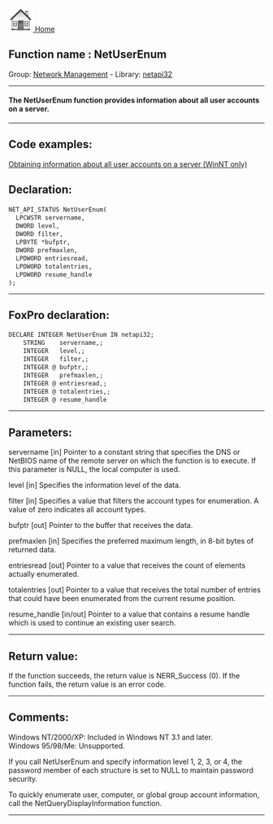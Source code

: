 [<img src="../../images/home.png"> Home ](https://github.com/VFPX/Win32API)  

## Function name : NetUserEnum
Group: [Network Management](../../functions_group.md#Network_Management)  -  Library: [netapi32](../../../libraries.md#netapi32)  
***  


#### The NetUserEnum function provides information about all user accounts on a server. 
***  


## Code examples:
[Obtaining information about all user accounts on a server (WinNT only)](../../samples/sample_249.md)  

## Declaration:
```foxpro  
NET_API_STATUS NetUserEnum(
  LPCWSTR servername,
  DWORD level,
  DWORD filter,
  LPBYTE *bufptr,
  DWORD prefmaxlen,
  LPDWORD entriesread,
  LPDWORD totalentries,
  LPDWORD resume_handle
);  
```  
***  


## FoxPro declaration:
```foxpro  
DECLARE INTEGER NetUserEnum IN netapi32;
	STRING    servername,;
	INTEGER   level,;
	INTEGER   filter,;
	INTEGER @ bufptr,;
	INTEGER   prefmaxlen,;
	INTEGER @ entriesread,;
	INTEGER @ totalentries,;
	INTEGER @ resume_handle  
```  
***  


## Parameters:
servername 
[in] Pointer to a constant string that specifies the DNS or NetBIOS name of the remote server on which the function is to execute. If this parameter is NULL, the local computer is used. 

level 
[in] Specifies the information level of the data. 

filter 
[in] Specifies a value that filters the account types for enumeration. A value of zero indicates all account types. 

bufptr 
[out] Pointer to the buffer that receives the data. 

prefmaxlen 
[in] Specifies the preferred maximum length, in 8-bit bytes of returned data. 

entriesread 
[out] Pointer to a value that receives the count of elements actually enumerated. 

totalentries 
[out] Pointer to a value that receives the total number of entries that could have been enumerated from the current resume position. 

resume_handle 
[in/out] Pointer to a value that contains a resume handle which is used to continue an existing user search.   
***  


## Return value:
If the function succeeds, the return value is NERR_Success (0). If the function fails, the return value is an error code.  
***  


## Comments:
Windows NT/2000/XP: Included in Windows NT 3.1 and later.  
Windows 95/98/Me: Unsupported.  
  
If you call NetUserEnum and specify information level 1, 2, 3, or 4, the password member of each structure is set to NULL to maintain password security.   
  
To quickly enumerate user, computer, or global group account information, call the NetQueryDisplayInformation function.   
  
***  

